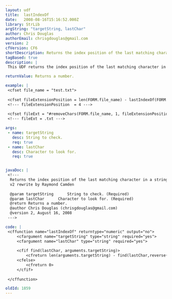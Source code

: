 ```yaml
---
layout: udf
title:  lastIndexOf
date:   2008-08-16T15:16:52.000Z
library: StrLib
argString: "targetString, lastChar"
author: Chris Douglas
authorEmail: chrisgdouglas@gmail.com
version: 2
cfVersion: CF6
shortDescription: Returns the index position of the last matching character in a string.
tagBased: true
description: |
 This UDF returns the index position of the last matching character in a string that you are searching for. If no matching string is found, a 0 is returned.

returnValue: Returns a number.

example: |
 <cfset file_name = "test.txt">
 
 <cfset fileExtensionPosition = len(FORM.file_name) - lastIndexOf(FORM.file_name, ".")>
 <!--- fileExtensionPosition  = 4 --->
 
 <cfset fileExt = "#removeChars(FORM.file_name, 1, fileExtensionPosition)#">
 <!--- fileExt = .txt --->

args:
 - name: targetString
   desc: String to check.
   req: true
 - name: lastChar
   desc: Character to look for.
   req: true


javaDoc: |
 <!---
  Returns the index position of the last matching character in a string.
  v2 rewrite by Raymond Camden
  
  @param targetString      String to check. (Required)
  @param lastChar      Character to look for. (Required)
  @return Returns a number. 
  @author Chris Douglas (chrisgdouglas@gmail.com) 
  @version 2, August 16, 2008 
 --->

code: |
 <cffunction name="lastIndexOf" returntype="numeric" output="no">
     <cfargument name="targetString" type="string" required="yes">
     <cfargument name="lastChar" type="string" required="yes">
   
     <cfif find(lastChar, arguments.targetString)>
         <cfreturn len(arguments.targetString) - find(lastChar,reverse(arguments.targetString))>  
     <cfelse>
         <cfreturn 0>
     </cfif>
     
 </cffunction>

oldId: 1859
---
```


